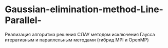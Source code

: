 # Gaussian-elimination-method-Line-Parallel-
Реализация алгоритма решения СЛАУ методом исключения Гаусса итеративным и параллельным методами (гибрид MPI и OpenMP)
